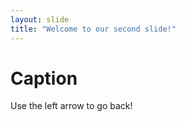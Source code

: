 ```yaml
---
layout: slide
title: "Welcome to our second slide!"
---
```

# Caption
Use the left arrow to go back!
